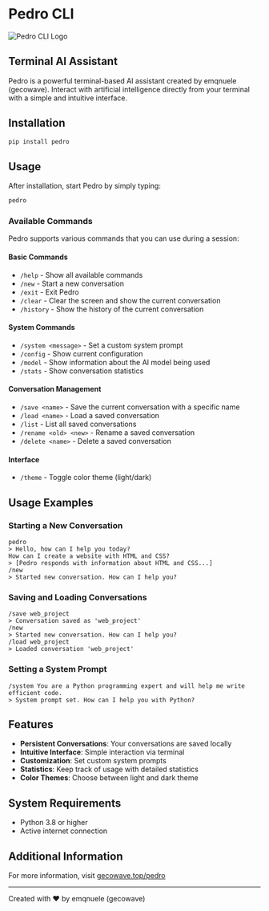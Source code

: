 # Pedro CLI

![Pedro CLI Logo](https://gecowave.top/pedro/logo.png)

## Terminal AI Assistant

Pedro is a powerful terminal-based AI assistant created by emqnuele (gecowave). Interact with artificial intelligence directly from your terminal with a simple and intuitive interface.

## Installation

```bash
pip install pedro
```

## Usage

After installation, start Pedro by simply typing:

```bash
pedro
```

### Available Commands

Pedro supports various commands that you can use during a session:

#### Basic Commands

- `/help` - Show all available commands
- `/new` - Start a new conversation
- `/exit` - Exit Pedro
- `/clear` - Clear the screen and show the current conversation
- `/history` - Show the history of the current conversation

#### System Commands

- `/system <message>` - Set a custom system prompt
- `/config` - Show current configuration
- `/model` - Show information about the AI model being used
- `/stats` - Show conversation statistics

#### Conversation Management

- `/save <name>` - Save the current conversation with a specific name
- `/load <name>` - Load a saved conversation
- `/list` - List all saved conversations
- `/rename <old> <new>` - Rename a saved conversation
- `/delete <name>` - Delete a saved conversation

#### Interface

- `/theme` - Toggle color theme (light/dark)

## Usage Examples

### Starting a New Conversation

```
pedro
> Hello, how can I help you today?
How can I create a website with HTML and CSS?
> [Pedro responds with information about HTML and CSS...]
/new
> Started new conversation. How can I help you?
```

### Saving and Loading Conversations

```
/save web_project
> Conversation saved as 'web_project'
/new
> Started new conversation. How can I help you?
/load web_project
> Loaded conversation 'web_project'
```

### Setting a System Prompt

```
/system You are a Python programming expert and will help me write efficient code.
> System prompt set. How can I help you with Python?
```

## Features

- **Persistent Conversations**: Your conversations are saved locally
- **Intuitive Interface**: Simple interaction via terminal
- **Customization**: Set custom system prompts
- **Statistics**: Keep track of usage with detailed statistics
- **Color Themes**: Choose between light and dark theme

## System Requirements

- Python 3.8 or higher
- Active internet connection

## Additional Information

For more information, visit [gecowave.top/pedro](https://gecowave.top/pedro)

---

Created with ❤️ by emqnuele (gecowave)